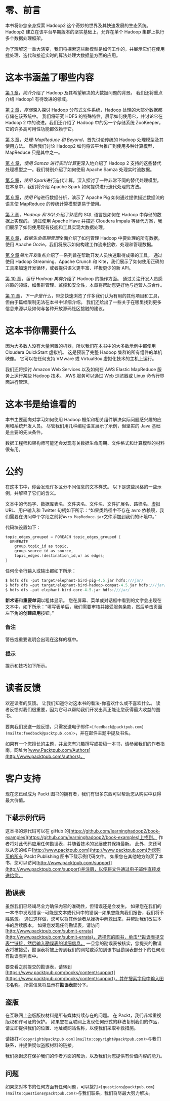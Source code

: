 # 零、前言

本书将带您亲身探索 Hadoop2 这个奇妙的世界及其快速发展的生态系统。 Hadoop2 建立在该平台早期版本的坚实基础上，允许在单个 Hadoop 集群上执行多个数据处理框架。

为了理解这一重大演变，我们将探索这些新模型是如何工作的，并展示它们在使用批处理、迭代和接近实时的算法处理大数据量方面的应用。

# 这本书涵盖了哪些内容

[第 1 章](01.html "Chapter 1. Introduction")，*简介*介绍了 Hadoop 及其希望解决的大数据问题的背景。 我们还将重点介绍 Hadoop1 有待改进的领域。

[第 2 章](02.html "Chapter 2. Storage")，*存储*深入探讨 Hadoop 分布式文件系统，Hadoop 处理的大部分数据都存储在该系统中。 我们将研究 HDFS 的特殊特性，展示如何使用它，并讨论它在 Hadoop 2 中的改进。我们还介绍了 Hadoop 中的另一个存储系统 ZooKeeper，它的许多高可用性功能都依赖于它。

[第 3 章](03.html "Chapter 3. Processing – MapReduce and Beyond")，*处理-MapReduce 和 Beyond*，首先讨论传统的 Hadoop 处理模型及其使用方法。 然后我们讨论 Hadoop2 如何将该平台推广到使用多种计算模型，MapReduce 只是其中之一。

[第 4 章](04.html "Chapter 4. Real-time Computation with Samza")，*使用 Samza 进行实时计算*更深入地介绍了 Hadoop 2 支持的这些替代处理模型之一。我们特别介绍了如何使用 Apache Samza 处理实时流数据。

[第 5 章](05.html "Chapter 5. Iterative Computation with Spark")，*使用 Spark*进行迭代计算，深入探讨了一种非常不同的替代处理模型。 在本章中，我们将介绍 Apache Spark 如何提供进行迭代处理的方法。

[第 6 章](06.html "Chapter 6. Data Analysis with Apache Pig")，*使用 Pig*进行数据分析，演示了 Apache Pig 如何通过提供描述数据流的语言使 MapReduce 的传统计算模型更易于使用。

[第 7 章](07.html "Chapter 7. Hadoop and SQL")，*Hadoop 和 SQL*介绍了熟悉的 SQL 语言是如何在 Hadoop 中存储的数据上实现的。 通过使用 Apache Have 并描述 Cloudera Impala 等替代方案，我们展示了如何使用现有技能和工具实现大数据处理。

[第 8 章](08.html "Chapter 8. Data Lifecycle Management")，*数据生命周期管理*全面介绍了如何管理 Hadoop 中要处理的所有数据。 使用 Apache Oozie，我们将展示如何构建工作流来接收、处理和管理数据。

[第 9 章](09.html "Chapter 9. Making Development Easier")*简化开发*重点介绍了一系列旨在帮助开发人员快速取得成果的工具。 通过使用 Hadoop Streaming、Apache Crunch 和 Kite，我们展示了如何使用正确的工具来加速开发循环，或者提供语义更丰富、样板更少的新 API。

[第 10 章](10.html "Chapter 10. Running a Hadoop Cluster")，*运行 Hadoop 集群*介绍了 Hadoop 的操作方面。 通过关注开发人员感兴趣的领域，如集群管理、监控和安全性，本章将帮助您更好地与运营人员合作。

[第 11 章](11.html "Chapter 11. Where to Go Next")，*下一步是什么*，带您快速浏览了许多我们认为有用的其他项目和工具，但由于篇幅限制无法在本书中详细介绍。 我们还给出了一些关于在哪里找到更多信息来源以及如何与各种开放源码社区接触的建议。

# 这本书你需要什么

因为大多数人没有大量闲置的机器，所以我们在本书中的大多数示例中都使用 Cloudera QuickStart 虚拟机。 这是预装了完整 Hadoop 集群的所有组件的单机映像。 它可以在任何支持 VMware 或 VirtualBox 虚拟化技术的主机上运行。

我们还将探讨 Amazon Web Services 以及如何在 AWS Elastic MapReduce 服务上运行某些 Hadoop 技术。 AWS 服务可以通过 Web 浏览器或 Linux 命令行界面进行管理。

# 这本书是给谁看的

本书主要面向对学习如何使用 Hadoop 框架和相关组件解决实际问题感兴趣的应用和系统开发人员。 尽管我们用几种编程语言展示了示例，但坚实的 Java 基础是主要的先决条件。

数据工程师和架构师可能还会发现有关数据生命周期、文件格式和计算模型的材料很有用。

# 公约

在这本书中，你会发现许多区分不同信息的文本样式。 以下是这些风格的一些示例，并解释了它们的含义。

文本中的代码字、数据库表名、文件夹名、文件名、文件扩展名、路径名、虚拟 URL、用户输入和 Twitter 句柄如下所示：“如果类路径中不存在 avro 依赖项，我们需要在访问单个字段之前将`Avro MapReduce.jar`文件添加到我们的环境中。”

代码块设置如下：

```scala
topic_edges_grouped = FOREACH topic_edges_grouped {
  GENERATE
    group.topic_id as topic,
    group.source_id as source,
    topic_edges.(destination_id,w) as edges;
}
```

任何命令行输入或输出都如下所示：

```scala
$ hdfs dfs -put target/elephant-bird-pig-4.5.jar hdfs:///jar/
$ hdfs dfs –put target/elephant-bird-hadoop-compat-4.5.jar hdfs:///jar/
$ hdfs dfs –put elephant-bird-core-4.5.jar hdfs:///jar/ 

```

**新术语**和**重要单词**以粗体显示。 您在屏幕、菜单或对话框中看到的文字会出现在文本中，如下所示：“填写表单后，我们需要审核并接受服务条款，然后单击页面左下角的**创建应用**按钮。”

### 备注

警告或重要说明会出现在这样的框中。

### 提示

提示和技巧如下所示。

# 读者反馈

欢迎读者的反馈。 让我们知道你对这本书的看法-你喜欢什么或不喜欢什么。 读者反馈对我们很重要，因为它可以帮助我们开发出真正能让您获得最大收益的图书。

要向我们发送一般反馈，只需发送电子邮件`<[feedback@packtpub.com](mailto:feedback@packtpub.com)>`，并在邮件主题中提及书名。

如果有一个您擅长的主题，并且您有兴趣撰写或投稿一本书，请参阅我们的作者指南，网址为[www.Packtpub.com/Authors](http://www.packtpub.com/authors)。

# 客户支持

现在您已经成为 Packt 图书的拥有者，我们有很多东西可以帮助您从购买中获得最大价值。

## 下载示例代码

这本书的源代码可以在 giHub 的[https://github.com/learninghadoop2/book-examples](https://github.com/learninghadoop2/book-examples)上找到。 作者将对此代码应用任何勘误表，并随着技术的发展使其保持最新。 此外，您还可以从您的帐户[http://www.packtpub.com](http://www.packtpub.com)为您购买的所有 Packt Publishing 图书下载示例代码文件。 如果您在其他地方购买了本书，您可以访问[http://www.packtpub.com/support](http://www.packtpub.com/support)并注册，以便将文件通过电子邮件直接发送给您。

## 勘误表

虽然我们已经竭尽全力确保内容的准确性，但错误还是会发生。 如果您在我们的一本书中发现错误--可能是文本或代码中的错误--如果您能向我们报告，我们将不胜感激。 通过这样做，您可以将其他读者从挫折中解救出来，并帮助我们改进本书的后续版本。 如果您发现任何勘误表，请访问[http://www.packtpub.com/submit-errata](http://www.packtpub.com/submit-errata)，选择您的图书，单击**勘误表提交表**链接，然后输入勘误表的详细信息。 一旦您的勘误表被核实，您提交的勘误表将被接受，勘误表将被上传到我们的网站或添加到该书目勘误表部分下的任何现有勘误表列表中。

要查看之前提交的勘误表，请转到[https://www.packtpub.com/books/content/support](https://www.packtpub.com/books/content/support)，并在搜索字段中输入图书名称。 所需信息将显示在**勘误表**部分下。

## 盗版

在互联网上盗版版权材料是所有媒体持续存在的问题。 在 Packt，我们非常重视版权和许可证的保护。 如果您在互联网上发现任何形式的非法复制我们的作品，请立即提供我们的位置、地址或网站名称，以便我们采取补救措施。

请拨打`<[copyright@packtpub.com](mailto:copyright@packtpub.com)>`与我们联系，并提供疑似盗版材料的链接。

我们感谢您在保护我们的作者方面的帮助，以及我们为您提供有价值内容的能力。

## 问题

如果您对本书的任何方面有任何问题，可以拨打`<[questions@packtpub.com](mailto:questions@packtpub.com)>`与我们联系，我们将尽最大努力解决。